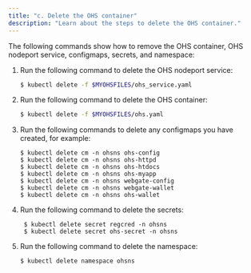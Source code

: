 ```yaml
---
title: "c. Delete the OHS container"
description: "Learn about the steps to delete the OHS container."
---
```


The following commands show how to remove the OHS container, OHS nodeport service, configmaps, secrets, and namespace:


1. Run the following command to delete the OHS nodeport service:

   ```bash
   $ kubectl delete -f $MYOHSFILES/ohs_service.yaml
   ```

1. Run the following command to delete the OHS container:

   ```bash
   $ kubectl delete -f $MYOHSFILES/ohs.yaml
   ```

1. Run the following commands to delete any configmaps you have created, for example:

   ```
   $ kubectl delete cm -n ohsns ohs-config
   $ kubectl delete cm -n ohsns ohs-httpd
   $ kubectl delete cm -n ohsns ohs-htdocs
   $ kubectl delete cm -n ohsns ohs-myapp
   $ kubectl delete cm -n ohsns webgate-config
   $ kubectl delete cm -n ohsns webgate-wallet
   $ kubectl delete cm -n ohsns ohs-wallet
	```
	
1. Run the following command to delete the secrets:

   ```
	$ kubectl delete secret regcred -n ohsns
	$ kubectl delete secret ohs-secret -n ohsns
	```
	
1. Run the following command to delete the namespace:

   ```
   $ kubectl delete namespace ohsns
   ```
  
  
